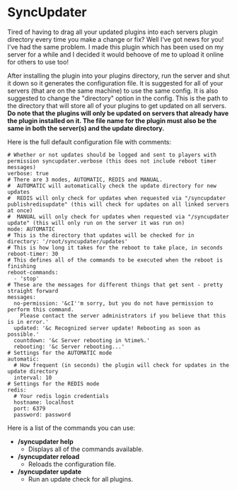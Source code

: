 # SyncUpdater

Tired of having to drag all your updated plugins into each servers plugin directory every time you make a change or fix? Well I've got news for you! I've had the same problem. I made this plugin which has been used on my server for a while and I decided it would behoove of me to upload it online for others to use too!

After installing the plugin into your plugins directory, run the server and shut it down so it generates the configuration file. It is suggested for all of your servers (that are on the same machine) to use the same config. It is also suggested to change the "directory" option in the config. This is the path to the directory that will store all of your plugins to get updated on all servers. **Do note that the plugins will only be updated on servers that already have the plugin installed on it. The file name for the plugin must also be the same in both the server(s) and the update directory.**

Here is the full default configuration file with comments:
```
# Whether or not updates should be logged and sent to players with permission syncupdater.verbose (this does not include reboot timer messages)
verbose: true
# There are 3 modes, AUTOMATIC, REDIS and MANUAL.
#  AUTOMATIC will automatically check the update directory for new updates
#  REDIS will only check for updates when requested via "/syncupdater publishredisupdate" (this will check for updates on all linked servers at once)
#  MANUAL will only check for updates when requested via "/syncupdater update" (this will only run on the server it was run on)
mode: AUTOMATIC
# This is the directory that updates will be checked for in
directory: '/root/syncupdater/updates'
# This is how long it takes for the reboot to take place, in seconds
reboot-timer: 30
# This defines all of the commands to be executed when the reboot is finishing
reboot-commands:
  - 'stop'
# These are the messages for different things that get sent - pretty straight forward
messages:
  no-permission: '&cI''m sorry, but you do not have permission to perform this command.
    Please contact the server administrators if you believe that this is in error.'
  updated: '&c Recognized server update! Rebooting as soon as possible.'
  countdown: '&c Server rebooting in %time%.'
  rebooting: '&c Server rebooting...'
# Settings for the AUTOMATIC mode
automatic:
  # How frequent (in seconds) the plugin will check for updates in the update directory
  interval: 10
# Settings for the REDIS mode
redis:
  # Your redis login credentials
  hostname: localhost
  port: 6379
  password: password
```

Here is a list of the commands you can use:
- **/syncupdater help**
  - Displays all of the commands available.
- **/syncupdater reload**
  - Reloads the configuration file.
- **/syncupdater update**
  - Run an update check for all plugins.
